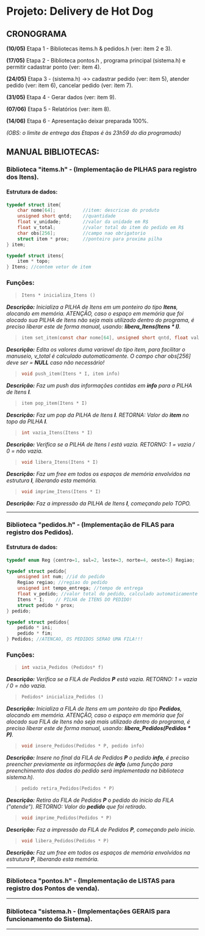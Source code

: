 # Projeto: Delivery de Hot Dog

## CRONOGRAMA
**(10/05)** Etapa 1 - Bibliotecas items.h & pedidos.h (ver: item 2 e 3).

**(17/05)** Etapa 2 - Biblioteca pontos.h , programa principal (sistema.h) e permitir cadastrar ponto (ver: item 4).

**(24/05)** Etapa 3 - (sistema.h) ->> cadastrar pedido (ver: item 5), atender pedido (ver: item 6), cancelar pedido (ver: item 7).

**(31/05)** Etapa 4 - Gerar dados (ver: item 9).

**(07/06)** Etapa 5 - Relatórios (ver: item 8).

**(14/06)** Etapa 6 - Apresentação deixar preparada 100%.

*(OBS: o limite de entrega das Etapas é às 23h59 do dia programado)*


## MANUAL BIBLIOTECAS:

### Biblioteca "items.h"        -   (Implementação de PILHAS para registro dos Itens).
#### Estrutura de dados:
```c
typedef struct item{
    char nome[64];          //item: descricao do produto
    unsigned short qntd;    //quantidade
    float v_unidade;        //valor da unidade em R$
    float v_total;          //valor total do item do pedido em R$
    char obs[256];          //campo nao obrigatorio
    struct item * prox;     //ponteiro para proxima pilha
} item;

typedef struct itens{
    item * topo;
} Itens; //contem vetor de item
```


### Funções:
> ```c
>Itens * inicializa_Itens ()
>```
***Descrição:** Inicializa a PILHA de Itens em um ponteiro do tipo **Itens**, alocando em memória.
ATENÇÃO, caso o espaço em memória que foi alocado sua PILHA de Itens não seja mais utilizado dentro do programa, é preciso liberar este de forma manual, usando: **libera_Itens(Itens * I)**.*


> ```c
>item set_item(const char nome[64], unsigned short qntd, float valor_unidade, char obs[256])
>```
***Descrição:** Edita os valores duma variavel do tipo item, para facilitar o manuseio, v_total é calculado automaticamente.
O campo *char obs[256]* deve ser = **NULL** caso não necessário!*


> ```c
>void push_item(Itens * I, item info)
>```
***Descrição:** Faz um push das informações contidas em **info** para a PILHA de Itens **I**.*


> ```c
>item pop_item(Itens * I)
>```
***Descrição:** Faz um pop da PILHA de Itens **I**. RETORNA: Valor do **item** no topo da PILHA **I**.*


> ```c
>int vazia_Itens(Itens * I)
>```
***Descrição:** Verifica se a PILHA de Itens *I* está vazia. RETORNO: 1 = vazia / 0 = não vazia.*


> ```c
>void libera_Itens(Itens * I)
>```
***Descrição:** Faz um free em todos os espaços de memória envolvidos na estrutura **I**, liberando esta memória.*


> ```c
>void imprime_Itens(Itens * I)
>```
***Descrição:** Faz a impressão da PILHA de Itens **I**, começando pelo TOPO.*

--------------------------------------------------------------------------------------------------------------------

### Biblioteca "pedidos.h"      -   (Implementação de FILAS para registro dos Pedidos).
#### Estrutura de dados:
```c
typedef enum Reg {centro=1, sul=2, leste=3, norte=4, oeste=5} Regiao;

typedef struct pedido{
    unsigned int num; //id do pedido
    Regiao regiao; //regiao do pedido
    unsigned int tempo_entrega; //tempo de entrega
    float v_pedido; //valor total do pedido, calculado automaticamente pelo sistema
    Itens * I;    // PILHA de ITENS DO PEDIDO!
    struct pedido * prox;
} pedido;

typedef struct pedidos{
    pedido * ini;
    pedido * fim;
} Pedidos; //ATENCAO, OS PEDIDOS SERAO UMA FILA!!!
```


### Funções:
> ```c
>int vazia_Pedidos (Pedidos* f)
>```
***Descrição:** Verifica se a FILA de Pedidos **P** está vazia. RETORNO: 1 = vazia / 0 = não vazia.*


> ```c
>Pedidos* inicializa_Pedidos ()
>```
***Descrição:** Inicializa a FILA de Itens em um ponteiro do tipo **Pedidos**, alocando em memória.
ATENÇÃO, caso o espaço em memória que foi alocado sua FILA de Itens não seja mais utilizado dentro do programa, é preciso liberar este de forma manual, usando: **libera_Pedidos(Pedidos * P)**.*

> ```c
>void insere_Pedidos(Pedidos * P, pedido info)
>```
***Descrição:** Insere no final da FILA de Pedidos **P** o pedido **info**, é preciso preencher previamente as informações de **info** (uma função para preenchimento dos dados do pedido será implementada na biblioteca sistema.h).*

> ```c
>pedido retira_Pedidos(Pedidos * P)
>```
***Descrição:** Retira da FILA de Pedidos **P** o pedido do inicio da FILA ("atende"). RETORNO: Valor do **pedido** que foi retirado.*

> ```c
>void imprime_Pedidos(Pedidos * P)
>```
***Descrição:** Faz a impressão da FILA de Pedidos **P**, começando pelo inicio.*

> ```c
>void libera_Pedidos(Pedidos * P)
>```
***Descrição:** Faz um free em todos os espaços de memória envolvidos na estrutura **P**, liberando esta memória.*

------

### Biblioteca "pontos.h"       -   (Implementação de LISTAS para registro dos Pontos de venda).

------

### Biblioteca "sistema.h       -   (Implementações GERAIS para funcionamento do Sistema).

-----
